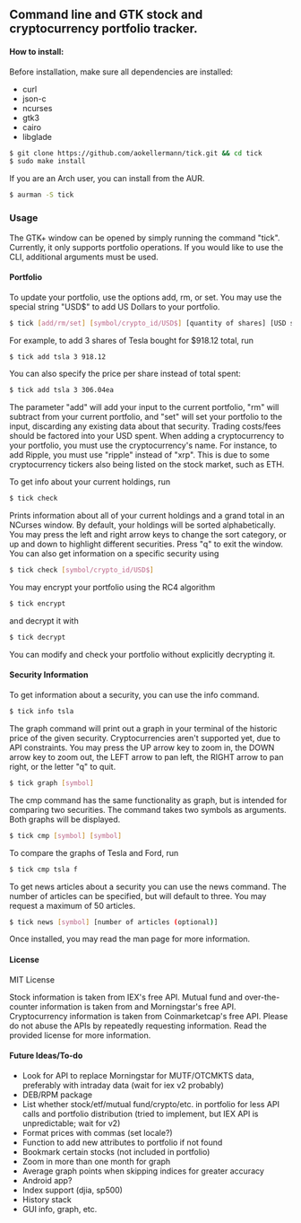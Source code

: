 ## Command line and GTK stock and cryptocurrency portfolio tracker.
#### How to install:
Before installation, make sure all dependencies are installed:
* curl
* json-c
* ncurses
* gtk3
* cairo
* libglade
```bash
$ git clone https://github.com/aokellermann/tick.git && cd tick
$ sudo make install
```
If you are an Arch user, you can install from the AUR.
```bash
$ aurman -S tick
```

### Usage
The GTK+ window can be opened by simply running the command "tick".
Currently, it only supports portfolio operations. If you would like to
use the CLI, additional arguments must be used.
#### Portfolio
To update your portfolio, use the options add, rm, or set. You may use the
special string "USD$" to add US Dollars to your portfolio.
```bash
$ tick [add/rm/set] [symbol/crypto_id/USD$] [quantity of shares] [USD spent]
```
For example, to add 3 shares of Tesla bought for $918.12 total, run
```bash
$ tick add tsla 3 918.12
```
You can also specify the price per share instead of total spent:
```bash
$ tick add tsla 3 306.04ea
```

The parameter "add" will add your input to the current portfolio, "rm" will
subtract from your current portfolio, and "set" will set your portfolio to
the input, discarding any existing data about that security. Trading costs/fees
should be factored into your USD spent. When adding a cryptocurrency to your
portfolio, you must use the cryptocurrency's name. For instance, to add Ripple,
you must use "ripple" instead of "xrp". This is due to some cryptocurrency
tickers also being listed on the stock market, such as ETH.

To get info about your current holdings, run
```bash
$ tick check
```
Prints information about all of your current holdings and a grand total
in an NCurses window. By default, your holdings will be sorted
alphabetically. You may press the left and right arrow keys to change
the sort category, or up and down to highlight different securities.
Press "q" to exit the window. You can also get information on a specific
security using
```bash
$ tick check [symbol/crypto_id/USD$]
```

You may encrypt your portfolio using the RC4 algorithm
```bash
$ tick encrypt
```
and decrypt it with
```bash
$ tick decrypt
```
You can modify and check your portfolio without explicitly decrypting it.

#### Security Information

To get information about a security, you can use the info command.
```bash
$ tick info tsla
```

The graph command will print out a graph in your terminal of the historic
price of the given security. Cryptocurrencies aren't supported yet, due to
API constraints. You may press the UP arrow key to zoom in, the DOWN arrow
key to zoom out, the LEFT arrow to pan left, the RIGHT arrow to pan right,
or the letter "q" to quit.
```bash
$ tick graph [symbol]
```

The cmp command has the same functionality as graph, but is intended for
comparing two securities. The command takes two symbols as arguments.
Both graphs will be displayed.
```bash
$ tick cmp [symbol] [symbol]
```
To compare the graphs of Tesla and Ford, run
```bash
$ tick cmp tsla f
```

To get news articles about a security you can use the news command. The
number of articles can be specified, but will default to three. You may
request a maximum of 50 articles.
```bash
$ tick news [symbol] [number of articles (optional)]
```

Once installed, you may read the man page for more information.

#### License
MIT License

Stock information is taken from IEX's free API. Mutual fund and
over-the-counter information is taken from and Morningstar's free API.
Cryptocurrency information is taken from Coinmarketcap's free API.
Please do not abuse the APIs by repeatedly requesting information. Read
the provided license for more information.
#### Future Ideas/To-do
* Look for API to replace Morningstar for MUTF/OTCMKTS data, preferably with
intraday data (wait for iex v2 probably)
* DEB/RPM package
* List whether stock/etf/mutual fund/crypto/etc. in portfolio for less API calls
and portfolio distribution (tried to implement, but IEX API is unpredictable; wait for v2)
* Format prices with commas (set locale?)
* Function to add new attributes to portfolio if not found
* Bookmark certain stocks (not included in portfolio)
* Zoom in more than one month for graph
* Average graph points when skipping indices for greater accuracy
* Android app?
* Index support (djia, sp500)
* History stack
* GUI info, graph, etc.